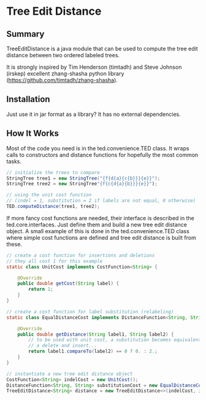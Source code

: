 # Tree Edit Distance

## Summary
TreeEditDistance is a java module that can be used to compute the tree edit distance
between two ordered labeled trees.

It is strongly inspired by Tim Henderson (timtadh) and Steve Johnson (irskep) excellent
zhang-shasha python library (https://github.com/timtadh/zhang-shasha).


## Installation
Just use it in jar format as a library? It has no external dependencies.


## How It Works
Most of the code you need is in the ted.convenience.TED class.
It wraps calls to constructors and distance functions for hopefully the most common tasks.

```java
// initialize the trees to compare
StringTree tree1 = new StringTree("{f{d{a}{c{b}}}{e}}");
StringTree tree2 = new StringTree"{f{c{d{a}{b}}}{e}}");

// using the unit cost function
// (indel = 1, substitution = 2 if labels are not equal, 0 otherwise)
TED.computeDistance(tree1, tree2);
```

If more fancy cost functions are needed, their interface is described in the ted.core.interfaces.
Just define them and build a new tree edit distance object. A small example of this is done in the
ted.convenience.TED class where simple cost functions are defined and tree edit distance is built from
these.

```java
// create a cost function for insertions and deletions
// they all cost 1 for this example
static class UnitCost implements CostFunction<String> {

    @Override
    public double getCost(String label) {
        return 1;
    }
}

// create a cost function for label substitution (relabeling)
static class EqualDistanceCost implements DistanceFunction<String, String> {

    @Override
    public double getDistance(String label1, String label2) {
        // to be used with unit cost, a substitution becomes equivalent to
        // a delete and insert...
        return label1.compareTo(label2) == 0 ? 0. : 2.;
    }
}

// instantiate a new tree edit distance object
CostFunction<String> indelCost = new UnitCost();
DistanceFunction<String, String> substitutionCost = new EqualDistanceCost();
TreeEditDistance<String> distance = new TreeEditDistance<>(indelCost, indelCost, substitutionCost);
```

